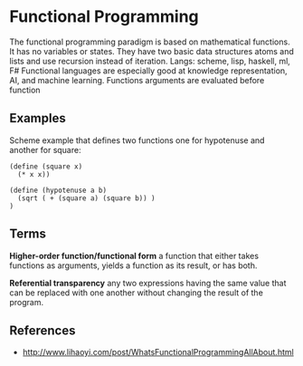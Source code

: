 # Functional Programming
The functional programming paradigm is based on mathematical functions. It has no variables or states. They have two basic data structures atoms and lists and use recursion instead of iteration. Langs: scheme, lisp, haskell, ml, F#
Functional languages are especially good at knowledge representation, AI, and machine learning. Functions arguments are evaluated before function

## Examples
Scheme example that defines two functions one for hypotenuse and another for square:

    (define (square x)
      (* x x))

    (define (hypotenuse a b)
      (sqrt ( + (square a) (square b)) )
    )
## Terms
**Higher-order function/functional form** a function that either takes  functions as arguments, yields a function as its result, or has both.

**Referential transparency** any two expressions having the same value that can be replaced with one another without changing the result of the program.


## References
 - http://www.lihaoyi.com/post/WhatsFunctionalProgrammingAllAbout.html
